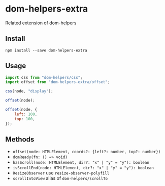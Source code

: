 # dom-helpers-extra

Related extension of dom-helpers

## Install

```
npm install --save dom-helpers-extra
```

## Usage

```js
import css from "dom-helpers/css";
import offset from "dom-helpers-extra/offset";

css(node, "display");

offset(node);

offset(node, {
	left: 100,
	top: 100,
});
```

## Methods

-   `offset(node: HTMLElement, coords?: {left?: number, top?: number})`
-   `domReady(fn: () => void)`
-   `hasScroll(node: HTMLElement, dir?: "x" | "y" = "y"): boolean`
-   `isScrollEnd(node: HTMLElement, dir?: "x" | "y" = "y"): boolean`
-   `ResizeObserver` use `resize-observer-polyfill`
-   `scrollIntoView` alias of `dom-helpers/scrollTo`
